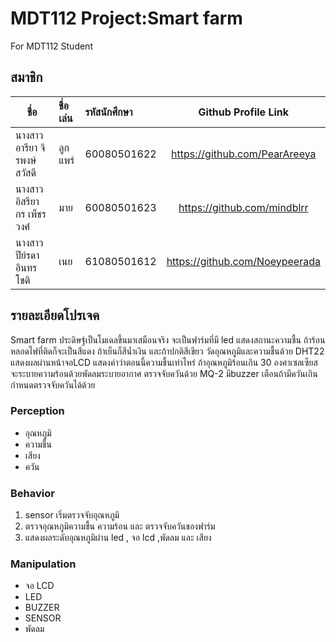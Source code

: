 # MDT112 Project:Smart farm
For MDT112 Student

## สมาชิก

| ชื่อ                     |  ชื่อเล่น          | รหัสนักศึกษา            | Github  Profile  Link       |
|-------------------------|:--------------|:-----------------------|:--------------------------:|
| นางสาว อารียา จิรพงษ์สวัสดี | ลูกแพร์ | 60080501622   | https://github.com/PearAreeya
| นางสาว อิสรียากร เพ็ชรวงศ์ | มาย  | 60080501623   | https://github.com/mindblrr
| นางสาว ปีย์รดา อินทรโชติ | เนย | 61080501612   | https://github.com/Noeypeerada

## รายละเอียดโปรเจค
Smart farm ประดิษฐ์เป็นโมเดลขึ้นมาเสมือนจริง จะเป็นฟาร์มที่มี led แสดงสถานะความชื้น
ถ้าร้อนหลอดไฟที่ติดก็จะเป็นสีแดง ถ้าเย็นก็สีน้ำเงิน และถ้าปกติสีเขียว
วัดอุณหภูมิและความชื้นด้วย DHT22 แสดงผลผ่านหน้าจอLCD แสดงค่าว่าตอนนี้ความชื้นเท่าไหร่
ถ้าอุณหภูมิร้อนเกิน 30 องศาเซลเซียส จะระบายความร้อนด้วยพัดลมระบายอากาศ 
ตรวจจับควันด้วย MQ-2 มีbuzzer เตือนถ้ามีควันเกินกำหนดตรวจจับควันได้ด้วย

### Perception
- อุณหภูมิ
- ความชื้น
- เสียง
- ควัน

### Behavior
1. sensor เริ่มตรวจจับอุณหภูมิ
2. ตรวจอุณหภูมิความชื้น ความร้อน และ ตรวจจับควันของฟาร์ม
3. แสดงผลระดับอุณหภูมิผ่าน led , จอ lcd ,พัดลม และ เสียง

### Manipulation
- จอ LCD
- LED
- BUZZER 
- SENSOR
- พัดลม
